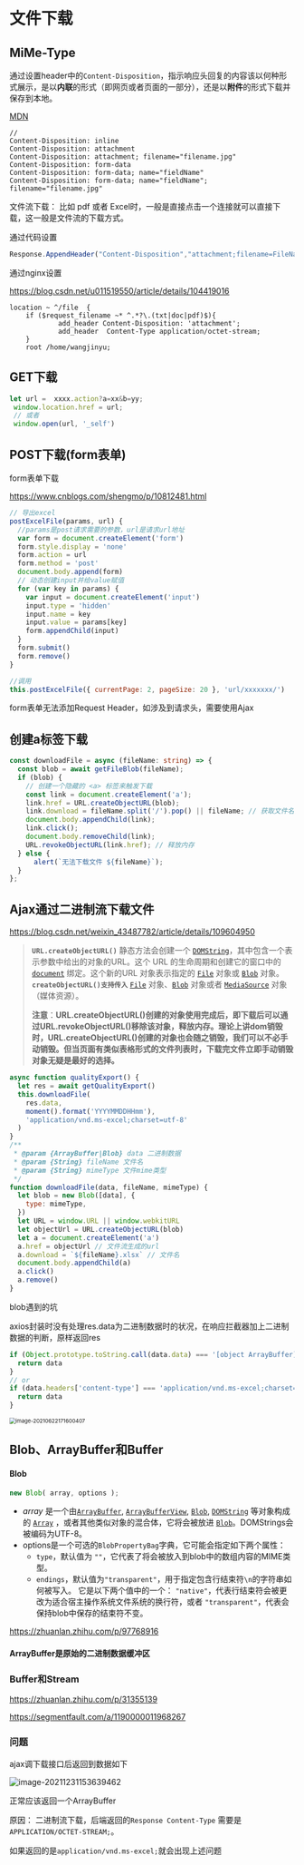 # 文件下载

## MiMe-Type

通过设置header中的`Content-Disposition`，指示响应头回复的内容该以何种形式展示，是以**内联**的形式（即网页或者页面的一部分），还是以**附件**的形式下载并保存到本地。

[MDN](https://developer.mozilla.org/zh-CN/docs/Web/HTTP/Headers/Content-Disposition)

```http
//
Content-Disposition: inline
Content-Disposition: attachment
Content-Disposition: attachment; filename="filename.jpg"
Content-Disposition: form-data
Content-Disposition: form-data; name="fieldName"
Content-Disposition: form-data; name="fieldName"; filename="filename.jpg"
```

文件流下载： 比如 pdf 或者 Excel时，一般是直接点击一个连接就可以直接下载，这一般是文件流的下载方式。

通过代码设置

```js
Response.AppendHeader("Content-Disposition","attachment;filename=FileName.txt"); 
```

通过nginx设置

https://blog.csdn.net/u011519550/article/details/104419016

```nginx
location ~ ^/file  {
    if ($request_filename ~* ^.*?\.(txt|doc|pdf)$){
            add_header Content-Disposition: 'attachment';
            add_header  Content-Type application/octet-stream;
    }        
    root /home/wangjinyu;
```



## GET下载

```js
let url =  xxxx.action?a=xx&b=yy;
 window.location.href = url;
 // 或者
 window.open(url, '_self')
```

## POST下载(form表单)

form表单下载

https://www.cnblogs.com/shengmo/p/10812481.html

```js
// 导出excel
postExcelFile(params, url) {
  //params是post请求需要的参数，url是请求url地址
  var form = document.createElement('form')
  form.style.display = 'none'
  form.action = url
  form.method = 'post'
  document.body.append(form)
  // 动态创建input并给value赋值
  for (var key in params) {
    var input = document.createElement('input')
    input.type = 'hidden'
    input.name = key
    input.value = params[key]
    form.appendChild(input)
  }
  form.submit()
  form.remove()
}

//调用
this.postExcelFile({ currentPage: 2, pageSize: 20 }, 'url/xxxxxxx/')
```

form表单无法添加Request Header，如涉及到请求头，需要使用Ajax

## 创建a标签下载

```ts
const downloadFile = async (fileName: string) => {
  const blob = await getFileBlob(fileName);
  if (blob) {
    // 创建一个隐藏的 <a> 标签来触发下载
    const link = document.createElement('a');
    link.href = URL.createObjectURL(blob);
    link.download = fileName.split('/').pop() || fileName; // 获取文件名
    document.body.appendChild(link);
    link.click();
    document.body.removeChild(link);
    URL.revokeObjectURL(link.href); // 释放内存
  } else {
      alert(`无法下载文件 ${fileName}`);
  }
};
```





## Ajax通过二进制流下载文件

https://blog.csdn.net/weixin_43487782/article/details/109604950

> **`URL.createObjectURL()`** 静态方法会创建一个 [`DOMString`](https://developer.mozilla.org/zh-CN/docs/Web/API/DOMString)，其中包含一个表示参数中给出的对象的URL。这个 URL 的生命周期和创建它的窗口中的 [`document`](https://developer.mozilla.org/zh-CN/docs/Web/API/Document) 绑定。这个新的URL 对象表示指定的 [`File`](https://developer.mozilla.org/zh-CN/docs/Web/API/File) 对象或 [`Blob`](https://developer.mozilla.org/zh-CN/docs/Web/API/Blob) 对象。 **`createObjectURL()支持传入`** [`File`](https://developer.mozilla.org/zh-CN/docs/Web/API/File) 对象、[`Blob`](https://developer.mozilla.org/zh-CN/docs/Web/API/Blob) 对象或者 [`MediaSource`](https://developer.mozilla.org/zh-CN/docs/Web/API/MediaSource) 对象（媒体资源）。
>
> **注意**：**URL.createObjectURL()创建的对象使用完成后，即下载后可以通过URL.revokeObjectURL()移除该对象，释放内存。理论上讲dom销毁时，URL.createObjectURL()创建的对象也会随之销毁，我们可以不必手动销毁。但当页面有类似表格形式的文件列表时，下载完文件立即手动销毁对象无疑是最好的选择。**

```js
async function qualityExport() {
  let res = await getQualityExport()
  this.downloadFile(
    res.data,
    moment().format('YYYYMMDDHHmm'),
    'application/vnd.ms-excel;charset=utf-8'
  )
}
/**
 * @param {ArrayBuffer|Blob} data 二进制数据
 * @param {String} fileName 文件名
 * @param {String} mimeType 文件mime类型
 */
function downloadFile(data, fileName, mimeType) {
  let blob = new Blob([data], {
    type: mimeType,
  })
  let URL = window.URL || window.webkitURL
  let objectUrl = URL.createObjectURL(blob)
  let a = document.createElement('a')
  a.href = objectUrl // 文件流生成的url
  a.download = `${fileName}.xlsx` // 文件名
  document.body.appendChild(a)
  a.click()
  a.remove()
}
```



blob遇到的坑

axios封装时没有处理res.data为二进制数据时的状况，在响应拦截器加上二进制数据的判断，原样返回res

```js
if (Object.prototype.toString.call(data.data) === '[object ArrayBuffer]') {
  return data
}
// or
if (data.headers['content-type'] === 'application/vnd.ms-excel;charset=utf-8') {
  return data
}
```



<img src="/Users/cheng/Library/Application Support/typora-user-images/image-20210622171600407.png" alt="image-20210622171600407" style="zoom:67%;" />



## Blob、ArrayBuffer和Buffer

#### Blob

```js
new Blob( array, options );
```

- *array* 是一个由[`ArrayBuffer`](https://developer.mozilla.org/zh-CN/docs/Web/JavaScript/Reference/Global_Objects/ArrayBuffer), [`ArrayBufferView`](https://developer.mozilla.org/zh-CN/docs/Web/JavaScript/Reference/Global_Objects/TypedArray), [`Blob`](https://developer.mozilla.org/zh-CN/docs/Web/API/Blob), [`DOMString`](https://developer.mozilla.org/zh-CN/docs/Web/API/DOMString) 等对象构成的 [`Array`](https://developer.mozilla.org/zh-CN/docs/Web/JavaScript/Reference/Global_Objects/Array) ，或者其他类似对象的混合体，它将会被放进 [`Blob`](https://developer.mozilla.org/zh-CN/docs/Web/API/Blob)。DOMStrings会被编码为UTF-8。
- options是一个可选的`BlobPropertyBag`字典，它可能会指定如下两个属性：
  - `type`，默认值为 `""`，它代表了将会被放入到blob中的数组内容的MIME类型。
  - `endings`，默认值为`"transparent"`，用于指定包含行结束符`\n`的字符串如何被写入。 它是以下两个值中的一个： `"native"`，代表行结束符会被更改为适合宿主操作系统文件系统的换行符，或者 `"transparent"`，代表会保持blob中保存的结束符不变。

https://zhuanlan.zhihu.com/p/97768916

#### ArrayBuffer是原始的二进制数据缓冲区



### Buffer和Stream

https://zhuanlan.zhihu.com/p/31355139

https://segmentfault.com/a/1190000011968267





### 问题

ajax调下载接口后返回到数据如下

<img src="/Users/cheng/Library/Application Support/typora-user-images/image-20211231153639462.png" alt="image-20211231153639462" />

正常应该返回一个ArrayBuffer

原因： 二进制流下载，后端返回的`Response Content-Type` 需要是 `APPLICATION/OCTET-STREAM;`。

如果返回的是`application/vnd.ms-excel;`就会出现上述问题